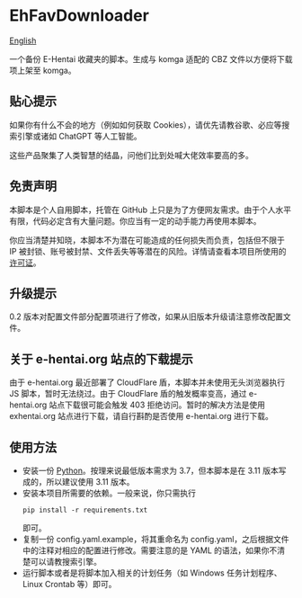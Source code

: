 # EhFavDownloader

[English](README-EN.md)

一个备份 E-Hentai 收藏夹的脚本。生成与 komga 适配的 CBZ 文件以方便将下载项上架至 komga。

## 贴心提示

如果你有什么不会的地方（例如如何获取 Cookies），请优先请教谷歌、必应等搜索引擎或诸如 ChatGPT 等人工智能。

这些产品聚集了人类智慧的结晶，问他们比到处喊大佬效率要高的多。

## 免责声明

本脚本是个人自用脚本，托管在 GitHub 上只是为了方便网友需求。由于个人水平有限，代码必定含有大量问题。你应当有一定的动手能力再使用本脚本。

你应当清楚并知晓，本脚本不为潜在可能造成的任何损失而负责，包括但不限于 IP 被封锁、账号被封禁、文件丢失等等潜在的风险。详情请查看本项目所使用的 [许可证](LICENSE)。

## 升级提示

0.2 版本对配置文件部分配置项进行了修改，如果从旧版本升级请注意修改配置文件。

## 关于 e-hentai.org 站点的下载提示

由于 e-hentai.org 最近部署了 CloudFlare 盾，本脚本并未使用无头浏览器执行 JS 脚本，暂时无法绕过。由于 CloudFlare 盾的触发概率变高，通过 e-hentai.org 站点下载很可能会触发 403 拒绝访问。暂时的解决方法是使用 exhentai.org 站点进行下载，请自行斟酌是否使用 e-hentai.org 进行下载。

## 使用方法

- 安装一份 [Python](https://www.python.org)。按理来说最低版本需求为 3.7，但本脚本是在 3.11 版本写成的，所以建议使用 3.11 版本。
- 安装本项目所需要的依赖。一般来说，你只需执行
  ```shell
  pip install -r requirements.txt
  ```
  即可。
- 复制一份 config.yaml.example，将其重命名为 config.yaml，之后根据文件中的注释对相应的配置进行修改。需要注意的是 YAML 的语法，如果你不清楚可以请教搜索引擎。
- 运行脚本或者是将脚本加入相关的计划任务（如 Windows 任务计划程序、Linux Crontab 等）即可。
